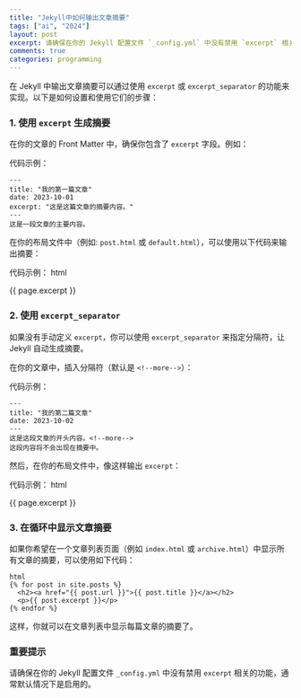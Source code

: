 ```yaml
---
title: "Jekyll中如何输出文章摘要"
tags: ["ai", "2024"]
layout: post
excerpt: 请确保在你的 Jekyll 配置文件 `_config.yml` 中没有禁用 `excerpt` 相关的功能，通常默认情况下是启用的。
comments: true
categories: programming
---
```

在 Jekyll 中输出文章摘要可以通过使用 `excerpt` 或 `excerpt_separator` 的功能来实现。以下是如何设置和使用它们的步骤：

### 1. 使用 `excerpt` 生成摘要

在你的文章的 Front Matter 中，确保你包含了 `excerpt` 字段。例如：

代码示例：

    ---
    title: "我的第一篇文章"
    date: 2023-10-01
    excerpt: "这是这篇文章的摘要内容。"
    ---
    这是一段文章的主要内容。


在你的布局文件中（例如: `post.html` 或 `default.html`），可以使用以下代码来输出摘要：

代码示例：
    html
    <p>{{ page.excerpt }}</p>


### 2. 使用 `excerpt_separator`

如果没有手动定义 `excerpt`，你可以使用 `excerpt_separator` 来指定分隔符，让 Jekyll 自动生成摘要。

在你的文章中，插入分隔符（默认是 `<!--more-->`）：

代码示例：

    ---
    title: "我的第二篇文章"
    date: 2023-10-02
    ---
    这是这段文章的开头内容。<!--more-->
    这段内容将不会出现在摘要中。


然后，在你的布局文件中，像这样输出 `excerpt`：

代码示例：
    html
    <p>{{ page.excerpt }}</p>


### 3. 在循环中显示文章摘要

如果你希望在一个文章列表页面（例如 `index.html` 或 `archive.html`）中显示所有文章的摘要，可以使用如下代码：

    html
    {% for post in site.posts %}
      <h2><a href="{{ post.url }}">{{ post.title }}</a></h2>
      <p>{{ post.excerpt }}</p>
    {% endfor %}
    

这样，你就可以在文章列表中显示每篇文章的摘要了。

### 重要提示

请确保在你的 Jekyll 配置文件 `_config.yml` 中没有禁用 `excerpt` 相关的功能，通常默认情况下是启用的。


